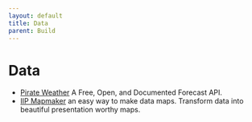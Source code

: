 ```yaml
---
layout: default
title: Data
parent: Build
---
```


# Data

- [Pirate Weather](https://pirateweather.net) A Free, Open, and Documented Forecast API.
- [IIP Mapmaker](https://iipmaps.com) an easy way to make data maps. Transform data into beautiful presentation worthy maps.